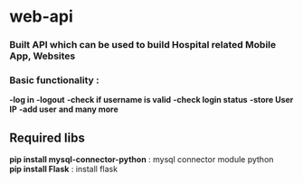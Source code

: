 # web-api

### Built API which can be used to build Hospital related Mobile App, Websites


### Basic functionality :
**-log in**
**-logout**
**-check if username is valid**
**-check login status**
**-store User IP**
**-add user**
**and many more**

## Required libs
**pip install mysql-connector-python** : mysql connector module python  
**pip install Flask** : install flask
